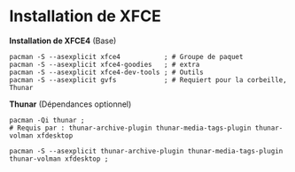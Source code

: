 # Installation de XFCE

**Installation de XFCE4** (Base)
```
pacman -S --asexplicit xfce4           ; # Groupe de paquet
pacman -S --asexplicit xfce4-goodies   ; # extra
pacman -S --asexplicit xfce4-dev-tools ; # Outils
pacman -S --asexplicit gvfs            ; # Requiert pour la corbeille, Thunar
```

**Thunar** (Dépendances optionnel)
```
pacman -Qi thunar ;
# Requis par : thunar-archive-plugin thunar-media-tags-plugin thunar-volman xfdesktop
```

```
pacman -S --asexplicit thunar-archive-plugin thunar-media-tags-plugin thunar-volman xfdesktop ;
```


